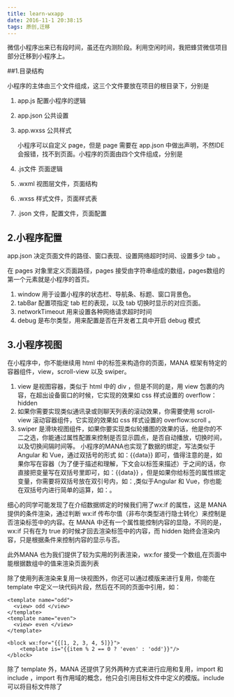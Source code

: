 ```yaml
---
title: learn-wxapp
date: 2016-11-1 20:38:15
tags: 原创,迁移
---
```

微信小程序出来已有段时间，虽还在内测阶段。利用空闲时间，我把蜂贷微信项目部分迁移到小程序上。

##1.目录结构

   小程序的主体由三个文件组成，这三个文件要放在项目的根目录下，分别是

1. app.js 配置小程序的逻辑
2. app.json 公共设置
3. app.wxss 公共样式

   小程序可以自定义 page，但是 page 需要在 app.json 中做出声明，不然IDE会报错，找不到页面。小程序的页面由四个文件组成，分别是

1. .js文件 页面逻辑
2. .wxml 视图层文件，页面结构
3. .wxss 样式文件，页面样式表
4. .json 文件，配置文件，页面配置

## 2.小程序配置

app.json 决定页面文件的路径、窗口表现、设置网络超时时间、设置多少 tab 。

在 pages 对象里定义页面路径，pages 接受由字符串组成的数组，pages数组的第一个元素就是小程序的首页。

1. window 用于设置小程序的状态栏、导航条、标题、窗口背景色。
2. tabBar 配置项指定 tab 栏的表现，以及 tab 切换时显示的对应页面。
3. networkTimeout 用来设置各种网络请求超时时间
4. debug 是布尔类型，用来配置是否在开发者工具中开启 debug 模式

## 3.小程序视图

在小程序中，你不能继续用 html 中的标签来构造你的页面，MANA 框架有特定的容器组件，view，scroll-view  以及 swiper。

1. view 是视图容器，类似于 html 中的 div ，但是不同的是，用 view 包裹的内容，在超出设备窗口的时候，它实现的效果如 css 样式设置的 overflow：hidden
2. 如果你需要实现类似通讯录或则聊天列表的滚动效果，你需要使用 scroll-view 滚动容器组件，它实现的效果如 css 样式设置的 overflow:scroll 。
3. swiper 是滑块视图组件，如果你要实现类似轮播图的效果的话，他是你的不二之选，你能通过属性配置来控制是否显示圆点，是否自动播放，切换时间，以及切换间隔时间等。
小程序的MANA也实现了数据的绑定，写法类似于 Angular 和 Vue，通过双括号的形式 如：{{data}} 即可，值得注意的是，如果你写在容器（为了便于描述和理解，下文会以标签来描述）于之间的话，你直接把变量写在双括号里即可，如：<view>{{data}}</view> ，但是如果你给标签的属性绑定变量，你需要将双括号放在双引号内，如：<view wx:if=”{{data}}”></view>,类似于Angular 和 Vue，你也能在双括号内进行简单的运算，如：<view hidden=”{flag?true:false}”></view>。

细心的同学可能发现了在介绍数据绑定的时候我们用了wx:if  的属性，这是 MANA 提供的条件渲染，通过判断 wx:if 传布尔值（非布尔类型进行隐士转化）来控制是否渲染标签中的内容。在 MANA 中还有一个属性能控制内容的显隐，不同的是，wx:if 只有在为 true 的时候才回去渲染标签中的内容，而 hidden 始终会渲染内容，只是根据条件来控制内容的显示与否。

此外MANA 也为我们提供了较为实用的列表渲染，wx:for 接受一个数组,在页面中能根据数组中的值来渲染页面列表

除了使用列表渲染来复用一块视图外，你还可以通过模版来进行复用，你能在 template 中定义一块代码片段，然后在不同的页面中引用，如：

    <template name="odd">
      <view> odd </view>
    </template>
    <template name="even">
      <view> even </view>
    </template>

    <block wx:for="{{[1, 2, 3, 4, 5]}}">
        <template is="{{item % 2 == 0 ? 'even' : 'odd'}}"/>
    </block>

除了 template 外，MANA 还提供了另外两种方式来进行应用和复用，import 和 include ，import 有作用域的概念，他只会引用目标文件中定义的模版。include可以将目标文件除了<template/>的整个代码引入，相当于是拷贝到include位置上。

除MANA 同样也定义了常用的事件分类，如

1. touchstart 手指触摸动作开始
2. touchmove 手指触摸后移动
3. touchcancel 手指触摸动作被打断，如来电提醒，弹窗
4. touchend 手指触摸动作结束
5. tap 手指触摸后马上离开
6. longtap 手指触摸后，超过350ms再离开
## 4.组件样式

定义在 app.wxss 中的样式为全局样式，作用于每一个页面。在 page 的 wxss 文件中定义的样式为局部样式，只作用在对应的页面，并会覆盖 app.wxss 中相同的选择器。如果你写过 css ，那你就能轻松驾驭 wxss,wxss 在选择器上做了限制，目前支持的选择器有：

1. .class 如：.intro	选择所有拥有 class=”intro” 的组件
2. `#id` 如：`#firstname`	选择拥有 id=”firstname” 的组件
3. element  如：	view	选择所有 view 组件
4. element, 如： element	view checkbox	选择所有文档的 view 组件和所有的 checkbox 组件
5. ::after	 如：view::after	在 view 组件后边插入内容
6. ::before	 如：view::before	在 view 组件前边插入内容

开发过移动端的前端er 都知道，苹果手机有物理像素和逻辑像素的区别，比如设备的像素是350px，设计稿的像素是750px；一般在开发过程中，我们会使用自动化构建工具去做像素转化，或则是使用预处理器定义像素转化函数进行处理，在小程序的开发中，大可不必这么麻烦，小程序提供了一个 rpx 的单位，你可以直接写上你在设计稿中测量的数值即可，小程序开发工具在编译过程中会自动帮你做转换。

在下次小程序分享《小程序开发踩坑（二）》的时候，会教大家如何与后端进行数据交互，欢迎感兴趣的小伙伴订阅博客。

![蜂贷微信端][1]


  [1]: /img/bVEXHS